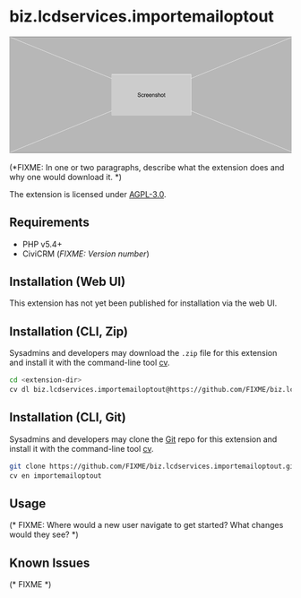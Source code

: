 # biz.lcdservices.importemailoptout

![Screenshot](/images/screenshot.png)

(*FIXME: In one or two paragraphs, describe what the extension does and why one would download it. *)

The extension is licensed under [AGPL-3.0](LICENSE.txt).

## Requirements

* PHP v5.4+
* CiviCRM (*FIXME: Version number*)

## Installation (Web UI)

This extension has not yet been published for installation via the web UI.

## Installation (CLI, Zip)

Sysadmins and developers may download the `.zip` file for this extension and
install it with the command-line tool [cv](https://github.com/civicrm/cv).

```bash
cd <extension-dir>
cv dl biz.lcdservices.importemailoptout@https://github.com/FIXME/biz.lcdservices.importemailoptout/archive/master.zip
```

## Installation (CLI, Git)

Sysadmins and developers may clone the [Git](https://en.wikipedia.org/wiki/Git) repo for this extension and
install it with the command-line tool [cv](https://github.com/civicrm/cv).

```bash
git clone https://github.com/FIXME/biz.lcdservices.importemailoptout.git
cv en importemailoptout
```

## Usage

(* FIXME: Where would a new user navigate to get started? What changes would they see? *)

## Known Issues

(* FIXME *)
